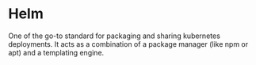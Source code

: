 # Helm

One of the go-to standard for packaging and sharing kubernetes deployments. It acts as a combination of a package manager (like npm or apt) and a templating engine.
